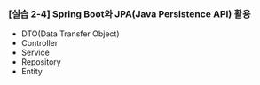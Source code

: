 ### [실습 2-4] Spring Boot와 JPA(Java Persistence API) 활용

* DTO(Data Transfer Object)
* Controller
* Service
* Repository
* Entity

